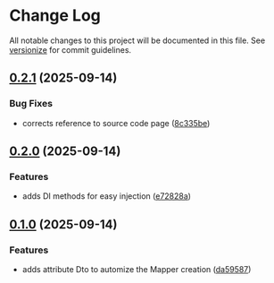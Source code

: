 # Change Log

All notable changes to this project will be documented in this file. See [versionize](https://github.com/versionize/versionize) for commit guidelines.

<a name="0.2.1"></a>
## [0.2.1](https://www.github.com/lucafabbri/ProjectR/releases/tag/v0.2.1) (2025-09-14)

### Bug Fixes

* corrects reference to source code page ([8c335be](https://www.github.com/lucafabbri/ProjectR/commit/8c335be2c1d1b794f628f4c21a5dccfe040d2107))

<a name="0.2.0"></a>
## [0.2.0](https://www.github.com/lucafabbri/ProjectR/releases/tag/v0.2.0) (2025-09-14)

### Features

* adds DI methods for easy injection ([e72828a](https://www.github.com/lucafabbri/ProjectR/commit/e72828a7f7de612e8570e157b1a01d1d891d475f))

<a name="0.1.0"></a>
## [0.1.0](https://www.github.com/lucafabbri/ProjectR/releases/tag/v0.1.0) (2025-09-14)

### Features

* adds attribute Dto to automize the Mapper creation ([da59587](https://www.github.com/lucafabbri/ProjectR/commit/da59587d3df7482b08dfd5c24cf4d51f03c5a307))

